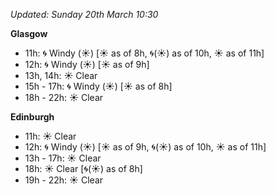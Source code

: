 *Updated: Sunday 20th March 10:30*

**Glasgow**

* 11h: :cyclone: Windy (:sunny:) [:sunny: as of 8h, :cyclone:(:sunny:) as of 10h, :sunny: as of 11h]
* 12h: :cyclone: Windy (:sunny:) [:sunny: as of 9h]
* 13h, 14h: :sunny: Clear
* 15h - 17h: :cyclone: Windy (:sunny:) [:sunny: as of 8h]
* 18h - 22h: :sunny: Clear

**Edinburgh**

* 11h: :sunny: Clear
* 12h: :cyclone: Windy (:sunny:) [:sunny: as of 9h, :cyclone:(:sunny:) as of 10h, :sunny: as of 11h]
* 13h - 17h: :sunny: Clear
* 18h: :sunny: Clear [:cyclone:(:sunny:) as of 8h]
* 19h - 22h: :sunny: Clear

